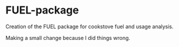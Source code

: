 # FUEL-package
Creation of the FUEL package for cookstove fuel and usage analysis.

Making a small change because I did things wrong. 
